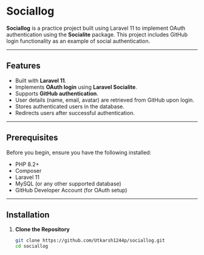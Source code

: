 # Sociallog

**Sociallog** is a practice project built using Laravel 11 to implement OAuth authentication using the **Socialite** package. This project includes GitHub login functionality as an example of social authentication.

---

## Features

- Built with **Laravel 11**.
- Implements **OAuth login** using **Laravel Socialite**.
- Supports **GitHub authentication**.
- User details (name, email, avatar) are retrieved from GitHub upon login.
- Stores authenticated users in the database.
- Redirects users after successful authentication.

---

## Prerequisites

Before you begin, ensure you have the following installed:

- PHP 8.2+
- Composer
- Laravel 11
- MySQL (or any other supported database)
- GitHub Developer Account (for OAuth setup)

---

## Installation

1. **Clone the Repository**  
   ```bash
   git clone https://github.com/Utkarsh1244p/sociallog.git
   cd sociallog
